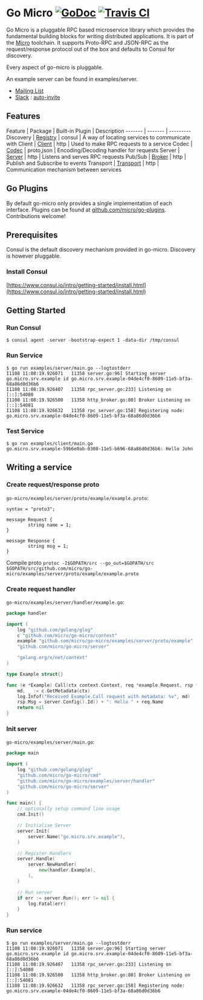# Go Micro [![GoDoc](https://godoc.org/github.com/micro/go-micro?status.svg)](https://godoc.org/github.com/micro/go-micro) [![Travis CI](https://travis-ci.org/micro/go-micro.svg?branch=master)](https://travis-ci.org/micro/go-micro)

Go Micro is a pluggable RPC based microservice library which provides the fundamental building blocks for writing distributed applications. It is part of the [Micro](https://github.com/micro/micro) toolchain. It supports Proto-RPC and JSON-RPC as the request/response protocol out of the box and defaults to Consul for discovery.

Every aspect of go-micro is pluggable.

An example server can be found in examples/server.

- [Mailing List](https://groups.google.com/forum/#!forum/micro-services) 
- [Slack](https://micro-services.slack.com) : [auto-invite](http://micro-invites.herokuapp.com/)

## Features

Feature		| Package	|	Built-in Plugin		|	Description
-------		| -------	|	---------
Discovery	| [Registry](https://godoc.org/github.com/micro/go-micro/registry) | consul | A way of locating services to communicate with
Client		| [Client](https://godoc.org/github.com/micro/go-micro/client)	| http | Used to make RPC requests to a service
Codec		| [Codec](https://godoc.org/github.com/micro/go-micro/codec)	| proto,json | Encoding/Decoding handler for requests
Server		| [Server](https://godoc.org/github.com/micro/go-micro/server)	| http | Listens and serves RPC requests
Pub/Sub		| [Broker](https://godoc.org/github.com/micro/go-micro/broker)	| http | Publish and Subscribe to events
Transport	| [Transport](https://godoc.org/github.com/micro/go-micro/transport) | http | Communication mechanism between services

## Go Plugins

By default go-micro only provides a single implementation of each interface. Plugins can be found at [github.com/micro/go-plugins](https://github.com/micro/go-plugins). Contributions welcome!

## Prerequisites

Consul is the default discovery mechanism provided in go-micro. Discovery is however pluggable.

### Install Consul
[https://www.consul.io/intro/getting-started/install.html](https://www.consul.io/intro/getting-started/install.html)

## Getting Started

### Run Consul
```
$ consul agent -server -bootstrap-expect 1 -data-dir /tmp/consul
```

### Run Service
```
$ go run examples/server/main.go --logtostderr
I1108 11:08:19.926071   11358 server.go:96] Starting server go.micro.srv.example id go.micro.srv.example-04de4cf0-8609-11e5-bf3a-68a86d0d36b6
I1108 11:08:19.926407   11358 rpc_server.go:233] Listening on [::]:54080
I1108 11:08:19.926500   11358 http_broker.go:80] Broker Listening on [::]:54081
I1108 11:08:19.926632   11358 rpc_server.go:158] Registering node: go.micro.srv.example-04de4cf0-8609-11e5-bf3a-68a86d0d36b6
```

### Test Service
```
$ go run examples/client/main.go 
go.micro.srv.example-59b6e0ab-0300-11e5-b696-68a86d0d36b6: Hello John
```

## Writing a service

### Create request/response proto
`go-micro/examples/server/proto/example/example.proto`:

```
syntax = "proto3";

message Request {
        string name = 1;
}

message Response {
        string msg = 1;
}
```

Compile proto `protoc -I$GOPATH/src --go_out=$GOPATH/src $GOPATH/src/github.com/micro/go-micro/examples/server/proto/example/example.proto`

### Create request handler
`go-micro/examples/server/handler/example.go`:

```go
package handler

import (
	log "github.com/golang/glog"
	c "github.com/micro/go-micro/context"
	example "github.com/micro/go-micro/examples/server/proto/example"
	"github.com/micro/go-micro/server"

	"golang.org/x/net/context"
)

type Example struct{}

func (e *Example) Call(ctx context.Context, req *example.Request, rsp *example.Response) error {
	md, _ := c.GetMetadata(ctx)
	log.Infof("Received Example.Call request with metadata: %v", md)
	rsp.Msg = server.Config().Id() + ": Hello " + req.Name
	return nil
}
```

### Init server
`go-micro/examples/server/main.go`:

```go
package main

import (
	log "github.com/golang/glog"
	"github.com/micro/go-micro/cmd"
	"github.com/micro/go-micro/examples/server/handler"
	"github.com/micro/go-micro/server"
)

func main() {
	// optionally setup command line usage
	cmd.Init()

	// Initialise Server
	server.Init(
		server.Name("go.micro.srv.example"),
	)

	// Register Handlers
	server.Handle(
		server.NewHandler(
			new(handler.Example),
		),
	)

	// Run server
	if err := server.Run(); err != nil {
		log.Fatal(err)
	}
}
```

### Run service
```
$ go run examples/server/main.go --logtostderr
I1108 11:08:19.926071   11358 server.go:96] Starting server go.micro.srv.example id go.micro.srv.example-04de4cf0-8609-11e5-bf3a-68a86d0d36b6
I1108 11:08:19.926407   11358 rpc_server.go:233] Listening on [::]:54080
I1108 11:08:19.926500   11358 http_broker.go:80] Broker Listening on [::]:54081
I1108 11:08:19.926632   11358 rpc_server.go:158] Registering node: go.micro.srv.example-04de4cf0-8609-11e5-bf3a-68a86d0d36b6
```
